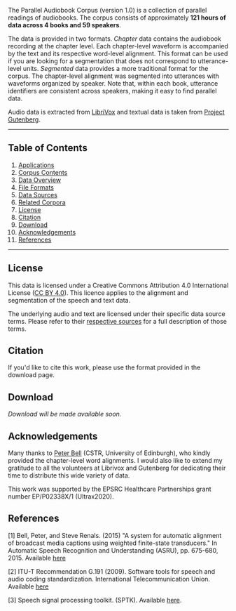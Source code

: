 The Parallel Audiobook Corpus (version 1.0) is a collection of parallel readings of audiobooks. The corpus consists of approximately **121 hours of data across 4 books and 59 speakers**.

The data is provided in two formats. *Chapter* data contains the audiobook recording at the chapter level. Each chapter-level waveform is accompanied by the text and its respective word-level alignment. This format can be used if you are looking for a segmentation that does not correspond to utterance-level units. *Segmented* data provides a more traditional format for the corpus. The chapter-level alignment was segmented into utterances with waveforms organized by speaker. Note that, within each book, utterance identifiers are consistent across speakers, making it easy to find parallel data.

Audio data is extracted from [LibriVox](https://librivox.org) and textual data is taken from [Project Gutenberg](https://www.gutenberg.org).

------



## Table of Contents

1. [Applications](doc/applications.md)
2. [Corpus Contents](doc/contents.md)
3. [Data Overview](doc/data-overview.md)
4. [File Formats](doc/file-formats.md)
5. [Data Sources](doc/data-sources.md)
6. [Related Corpora](doc/related-corpora.md)
7. [License](#license)
8. [Citation](#citation)
9. [Download](#download)
10. [Acknowledgements](#acknowledgements)
11. [References](#references)

------

## License

This data is licensed under a Creative Commons Attribution 4.0 International License ([CC BY 4.0](https://creativecommons.org/licenses/by/4.0)). This licence applies to the alignment and segmentation of the speech and text data.

The underlying audio and text are licensed under their specific data source terms. Please refer to their [respective sources](doc/data-sources.md) for a full description of those terms.



## Citation

If you'd like to cite this work, please use the format provided in the download page.



## Download

*Download will be made available soon.*



## Acknowledgements

Many thanks to [Peter Bell](http://homepages.inf.ed.ac.uk/pbell1/) (CSTR, University of Edinburgh), who kindly provided the chapter-level word alignments. I would also like to extend my gratitude to all the volunteers at Librivox and Gutenberg for dedicating their time to distribute this wide variety of data.

This work was supported by the EPSRC Healthcare Partnerships grant number EP/P02338X/1 (Ultrax2020).



## References

[1] Bell, Peter, and Steve Renals. (2015) "A system for automatic alignment of broadcast media captions using weighted finite-state transducers." In Automatic Speech Recognition and Understanding (ASRU), pp. 675-680, 2015. Available [here](http://www.cstr.ed.ac.uk/downloads/publications/2015/bell15_alignment.pdf)

[2] ITU-T Recommendation G.191 (2009). Software tools for speech and audio coding standardization. International Telecommunication Union. Available [here](https://www.itu.int/rec/T-REC-G.191/en)

[3] Speech signal processing toolkit. (SPTK). Available [here](http://sp-tk.sourceforge.net).